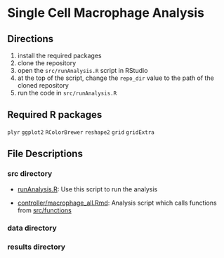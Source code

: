 # Single Cell Macrophage Analysis

## Directions
1. install the required packages
2. clone the repository
3. open the `src/runAnalysis.R` script in RStudio
4. at the top of the script, change the `repo_dir` value to the path of the cloned repository
5. run the code in `src/runAnalysis.R`

## Required R packages
`plyr`
`ggplot2`
`RColorBrewer`
`reshape2`
`grid`
`gridExtra`

## File Descriptions
### src directory
* [runAnalysis.R](./src/runAnalysis.R):
Use this script to run the analysis

* [controller/macrophage_all.Rmd](./src/controller/macrophage_all.Rmd):
Analysis script which calls functions from [src/functions](./src/functions)


### data directory


### results directory
